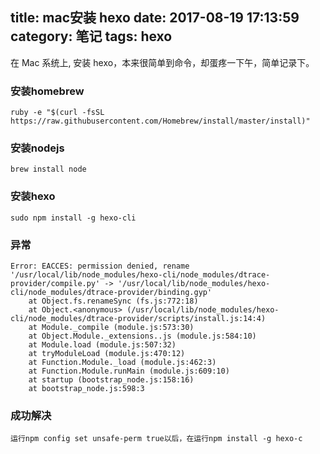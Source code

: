 title: mac安装 hexo
date: 2017-08-19 17:13:59
category: 笔记
tags: hexo
---

在 Mac 系统上, 安装 hexo，本来很简单到命令，却蛋疼一下午，简单记录下。


### 安装homebrew


```
ruby -e "$(curl -fsSL https://raw.githubusercontent.com/Homebrew/install/master/install)"
```

### 安装nodejs
```
brew install node

```
### 安装hexo

```
sudo npm install -g hexo-cli
```

### 异常

```
Error: EACCES: permission denied, rename '/usr/local/lib/node_modules/hexo-cli/node_modules/dtrace-provider/compile.py' -> '/usr/local/lib/node_modules/hexo-cli/node_modules/dtrace-provider/binding.gyp'
    at Object.fs.renameSync (fs.js:772:18)
    at Object.<anonymous> (/usr/local/lib/node_modules/hexo-cli/node_modules/dtrace-provider/scripts/install.js:14:4)
    at Module._compile (module.js:573:30)
    at Object.Module._extensions..js (module.js:584:10)
    at Module.load (module.js:507:32)
    at tryModuleLoad (module.js:470:12)
    at Function.Module._load (module.js:462:3)
    at Function.Module.runMain (module.js:609:10)
    at startup (bootstrap_node.js:158:16)
    at bootstrap_node.js:598:3

```

### 成功解决

```
运行npm config set unsafe-perm true以后，在运行npm install -g hexo-c
```
